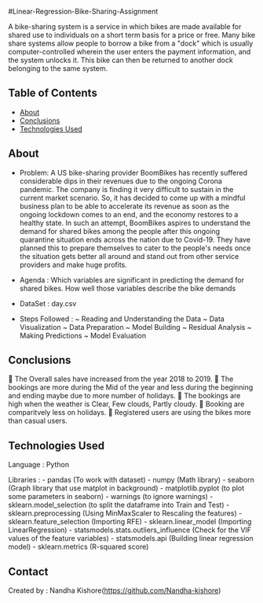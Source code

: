 #Linear-Regression-Bike-Sharing-Assignment

A bike-sharing system is a service in which bikes are made available for shared use to individuals on a short term basis for a price or free. Many bike share systems allow people to borrow a bike from a "dock" which is usually computer-controlled wherein the user enters the payment information, and the system unlocks it. This bike can then be returned to another dock belonging to the same system.

## Table of Contents

- [About](#About)
- [Conclusions](#conclusions)
- [Technologies Used](#technologies-used)

## About

- Problem:
  A US bike-sharing provider BoomBikes has recently suffered considerable dips in their revenues due to the ongoing Corona pandemic. The company is finding it very difficult to sustain in the current market scenario. So, it has decided to come up with a mindful business plan to be able to accelerate its revenue as soon as the ongoing lockdown comes to an end, and the economy restores to a healthy state.
  In such an attempt, BoomBikes aspires to understand the demand for shared bikes among the people after this ongoing quarantine situation ends across the nation due to Covid-19. They have planned this to prepare themselves to cater to the people's needs once the situation gets better all around and stand out from other service providers and make huge profits.

- Agenda :
  Which variables are significant in predicting the demand for shared bikes.
  How well those variables describe the bike demands
- DataSet :
  day.csv

- Steps Followed :
  ~ Reading and Understanding the Data
  ~ Data Visualization
  ~ Data Preparation
  ~ Model Building
  ~ Residual Analysis
  ~ Making Predictions
  ~ Model Evaluation

## Conclusions

 The Overall sales have increased from the year 2018 to 2019.
 The bookings are more during the Mid of the year and less during the beginning and ending maybe due to more number of holidays.
 The bookings are high when the weather is Clear, Few clouds, Partly cloudy.
 Booking are comparitvely less on holidays.
 Registered users are using the bikes more than casual users.

## Technologies Used

Language : Python

Libraries : - pandas (To work with dataset) - numpy (Math library) - seaborn (Graph library that use matplot in background) - matplotlib.pyplot (to plot some parameters in seaborn) - warnings (to ignore warnings) - sklearn.model_selection (to split the dataframe into Train and Test) - sklearn.preprocessing (Using MinMaxScaler to Rescaling the features) - sklearn.feature_selection (Importing RFE) - sklearn.linear_model (Importing LinearRegression) - statsmodels.stats.outliers_influence (Check for the VIF values of the feature variables) - statsmodels.api (Building linear regression model) - sklearn.metrics (R-squared score)

## Contact

Created by :
Nandha Kishore(https://github.com/Nandha-kishore)
